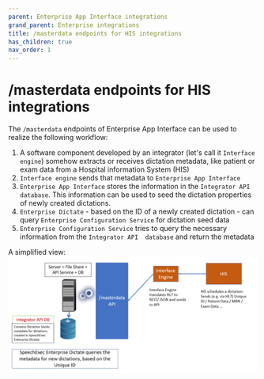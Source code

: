 ```yaml
---
parent: Enterprise App Interface integrations
grand_parent: Enterprise integrations
title: /masterdata endpoints for HIS integrations
has_children: true
nav_order: 1
---
```


# /masterdata endpoints for HIS integrations

The `/masterdata` endpoints of Enterprise App Interface can be used to realize the following workflow:
1. A software component developed by an integrator (let's call it `Interface engine`) somehow extracts or receives dictation metadata, like patient or exam data from a Hospital information System (HIS)
2. `Interface engine` sends that metadata to `Enterprise App Interface`
3. `Enterprise App Interface` stores the information in the `Integrator API  database`. This information can be used to seed the dictation properties of newly created dictations.
4. `Enterprise Dictate` - based on the ID of a newly created dictation - can query `Enterprise Configuration Service` for dictation seed data
5. `Enterprise Configuration Service` tries to query the necessary information from the `Integrator API  database` and return the metadata

A simplified view:
![/masterdata workflow overview](static/images/diagrams/EAI_MasterData_overview.png)
